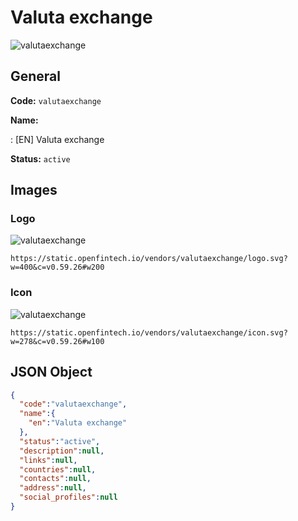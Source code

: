 
# Valuta exchange 
![valutaexchange](https://static.openfintech.io/vendors/valutaexchange/logo.svg?w=400&c=v0.59.26#w200)  

## General 
 
**Code:** `valutaexchange` 
 
**Name:** 
 
:	[EN] Valuta exchange 
 
**Status:** `active` 
 

## Images 

### Logo 
 
![valutaexchange](https://static.openfintech.io/vendors/valutaexchange/logo.svg?w=400&c=v0.59.26#w200)  

```
https://static.openfintech.io/vendors/valutaexchange/logo.svg?w=400&c=v0.59.26#w200
```  

### Icon 
 
![valutaexchange](https://static.openfintech.io/vendors/valutaexchange/icon.svg?w=278&c=v0.59.26#w100)  

```
https://static.openfintech.io/vendors/valutaexchange/icon.svg?w=278&c=v0.59.26#w100
```  

## JSON Object 

```json
{
  "code":"valutaexchange",
  "name":{
    "en":"Valuta exchange"
  },
  "status":"active",
  "description":null,
  "links":null,
  "countries":null,
  "contacts":null,
  "address":null,
  "social_profiles":null
}
```  
